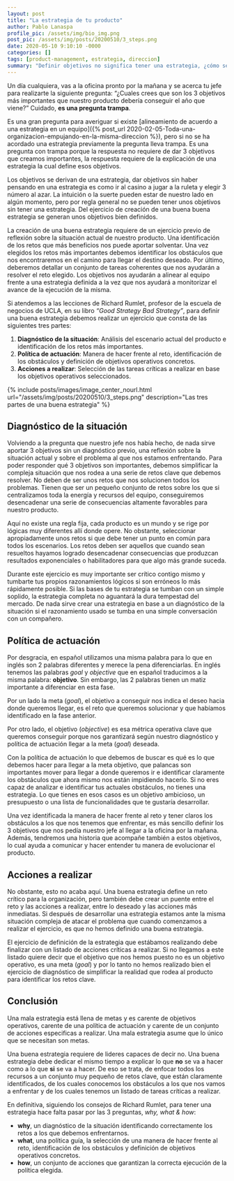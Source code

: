 ```yaml
---
layout: post
title: "La estrategia de tu producto"
author: Pablo Lanaspa
profile_pic: /assets/img/bio_img.png
post_pic: /assets/img/posts/20200510/3_steps.png
date: 2020-05-10 9:10:10 -0000
categories: []
tags: [product-management, estrategia, direccion]
summary: "Definir objetivos no significa tener una estrategia, ¿cómo se construye una buena estrategia?"
---
```


Un día cualquiera, vas a la oficina pronto por la mañana y se acerca tu jefe para realizarte la siguiente pregunta: “¿Cuales crees que son los 3 objetivos más importantes que nuestro producto debería conseguir el año que viene?” Cuidado, **es una pregunta trampa**.

Es una gran pregunta para averiguar si existe [alineamiento de acuerdo a una estrategia en un equipo]({% post_url 2020-02-05-Toda-una-organizacion-empujando-en-la-misma-direccion %}), pero si no se ha acordado una estrategia previamente la pregunta lleva trampa. Es una pregunta con trampa porque la respuesta no requiere de dar 3 objetivos que creamos importantes, la respuesta requiere de la explicación de una estrategia la cual define esos objetivos. 

Los objetivos se derivan de una estrategia, dar objetivos sin haber pensando en una estrategia es como ir al casino a jugar a la ruleta y elegir 3 número al azar. La intuición o la suerte pueden estar de nuestro lado en algún momento, pero por regla general no se pueden tener unos objetivos sin tener una estrategia. Del ejercicio de creación de una buena buena estrategia se generan unos objetivos bien definidos.

La creación de una buena estrategia requiere de un ejercicio previo de reflexión sobre la situación actual de nuestro producto. Una identificación de los retos que más beneficios nos puede aportar solventar. Una vez elegidos los retos más importantes debemos identificar los obstáculos que nos encontraremos en el camino para llegar el destino deseado. Por último, deberemos detallar un conjunto de tareas coherentes que nos ayudarán a resolver el reto elegido. Los objetivos nos ayudarán a alinear al equipo frente a una estrategia definida a la vez que nos ayudará a monitorizar el avance de la ejecución de la misma.

Si atendemos a las lecciones de Richard Rumlet, profesor de la escuela de negocios de UCLA, en su libro *“Good Strategy Bad Strategy”*, para definir una buena estrategia debemos realizar un ejercicio que consta de las siguientes tres partes:
1. **Diagnóstico de la situación**: Análisis del escenario actual del producto e identificación de los retos más importantes.
2. **Política de actuación**: Manera de hacer frente al reto, identificación de los obstáculos y definición de objetivos operativos concretos.
3. **Acciones a realizar**: Selección de las tareas críticas a realizar en base los objetivos operativos seleccionados.

{% include posts/images/image_center_nourl.html url="/assets/img/posts/20200510/3_steps.png" description="Las tres partes de una buena estrategia" %}

## Diagnóstico de la situación

Volviendo a la pregunta que nuestro jefe nos había hecho, de nada sirve aportar 3 objetivos sin un diagnóstico previo, una reflexión sobre la situación actual y sobre el problema al que nos estamos enfrentando. Para poder responder qué 3 objetivos son importantes, debemos simplificar la compleja situación que nos rodea a una serie de retos clave que debemos resolver. No deben de ser unos retos que nos solucionen todos los problemas. Tienen que ser un pequeño conjunto de retos sobre los que si centralizamos toda la energía y recursos del equipo, conseguiremos desencadenar una serie de consecuencias altamente favorables para nuestro producto.

Aquí no existe una regla fija, cada producto es un mundo y se rige por lógicas muy diferentes allí donde opere. No obstante, seleccionar apropiadamente unos retos si que debe tener un punto en común para todos los escenarios. Los retos deben ser aquellos que cuando sean resueltos hayamos logrado desencadenar consecuencias que produzcan resultados exponenciales o habilitadores para que algo más grande suceda.

Durante este ejercicio es muy importante ser crítico contigo mismo y tumbarte tus propios razonamientos lógicos si son erróneos lo más rápidamente posible. Si las bases de tu estrategia se tumban con un simple soplido, la estrategia completa no aguantará la dura tempestad del mercado. De nada sirve crear una estrategia en base a un diagnóstico de la situación si el razonamiento usado se tumba en una simple conversación con un compañero. 

## Política de actuación

Por desgracia, en español utilizamos una misma palabra para lo que en inglés son 2 palabras diferentes y merece la pena diferenciarlas. En inglés tenemos las palabras *goal* y *objective* que en español traducimos a la misma palabra: **objetivo**. Sin embargo, las 2 palabras tienen un matiz importante a diferenciar en esta fase. 

Por un lado la meta (*goal*), el objetivo a conseguir nos indica el deseo hacia donde queremos llegar, es el reto que queremos solucionar y que habíamos identificado en la fase anterior.

Por otro lado, el objetivo (*objective*) es esa métrica operativa clave que queremos conseguir porque nos garantizará según nuestro diagnóstico y política de actuación llegar a la meta (*goal*) deseada.

Con la política de actuación lo que debemos de buscar es qué es lo que debemos hacer para llegar a la meta objetivo, que palancas son importantes mover para llegar a donde queremos ir e identificar claramente los obstáculos que ahora mismo nos están impidiendo hacerlo. Si no eres capaz de analizar e identificar tus actuales obstáculos, no tienes una estrategia. Lo que tienes en esos casos es un objetivo ambicioso, un presupuesto o una lista de funcionalidades que te gustaría desarrollar.

Una vez identificada la manera de hacer frente al reto y tener claros los obstáculos a los que nos tenemos que enfrentar, es más sencillo definir los 3 objetivos que nos pedía nuestro jefe al llegar a la oficina por la mañana. Además, tendremos una historia que acompañe también a estos objetivos, lo cual ayuda a comunicar y hacer entender tu manera de evolucionar el producto.


## Acciones a realizar

No obstante, esto no acaba aquí. Una buena estrategia define un reto crítico para la organización, pero también debe crear un puente entre el reto y las acciones a realizar, entre lo deseado y las acciones más inmediatas. Si después de desarrollar una estrategia estamos ante la misma situación compleja de atacar el problema que cuando comenzamos a realizar el ejercicio, es que no hemos definido una buena estrategia.

El ejercicio de definición de la estrategia que estábamos realizando debe finalizar con un listado de acciones críticas a realizar. Si no llegamos a este listado quiere decir que el objetivo que nos hemos puesto no es un objetivo operativo, es una meta (*goal*) y por lo tanto no hemos realizado bien el ejercicio de diagnóstico de simplificar la realidad que rodea al producto para identificar los retos clave.


## Conclusión

Una mala estrategia está llena de metas y es carente de objetivos operativos, carente de una política de actuación y carente de un conjunto de acciones especificas a realizar. Una mala estrategia asume que lo único que se necesitan son metas.

Una buena estrategia requiere de lideres capaces de decir no. Una buena estrategia debe dedicar el mismo tiempo a explicar lo que **no** se va a hacer como a lo que **si** se va a hacer. De eso se trata, de enfocar todos los recursos a un conjunto muy pequeño de retos clave, que están claramente identificados, de los cuales conocemos los obstáculos a los que nos vamos a enfrentar y de los cuales tenemos un listado de tareas críticas a realizar.

En definitiva, siguiendo los consejos de Richard Rumlet, para tener una estrategia hace falta pasar por las 3 preguntas, *why, what & how*:
* **why**, un diagnóstico de la situación identificando correctamente los retos a los que debemos enfrentarnos.
* **what**, una política guía, la selección de una manera de hacer frente al reto, identificación de los obstáculos y definición de objetivos operativos concretos.
* **how**, un conjunto de acciones que garantizan la correcta ejecución de la política elegida.
